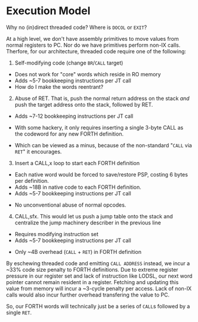 # Execution Model
Why no (in)direct threaded code? Where is `DOCOL` or `EXIT`?

At a high level, we don't have assembly primitives to move values from normal registers to PC.
Nor do we have primitives perform non-IX calls.
Therfore, for our architecture, threaded code require one of the following:
1. Self-modifying code (change `BR`/`CALL` target)
  - Does not work for "core" words which reside in RO memory
  - Adds ~5-7 bookkeeping instructions per JT call
  - How do I make the words reentrant?
2. Abuse of RET. That is, push the normal return address on the stack *and* push the target address onto the stack, followed by RET.
  - Adds ~7-12 bookkeeping instructions per JT call
  + With some hackery, it only requires inserting a single 3-byte CALL as the codeword for any new FORTH definition.
  - Which can be viewed as a minus, because of the non-standard "`CALL` via `RET`" it encourages.
3. Insert a CALL,x loop to start each FORTH definition
  - Each native word would be forced to save/restore PSP, costing 6 bytes per definition.
  - Adds ~18B in native code to each FORTH definition.
  - Adds ~5-7 bookkeeping instructions per JT call
  + No unconventional abuse of normal opcodes.
4. CALL,sfx. This would let us push a jump table onto the stack and centralize the jump machinery describer in the previous line
  - Requires modifying instruction set
  - Adds ~5-7 bookkeeping instructions per JT call
  + Only ~4B overhead (`CALL` + `RET`) in FORTH definition

By eschewing threaded code and emitting `CALL ADDRESS` instead, we incur a ~33% code size penalty to FORTH definitions.
Due to extreme register pressure in our register set and lack of instruction like LODSL, our next word pointer cannot remain resident in a register.
Fetching and updating this value from memory will incur a ~3-cycle penalty per access.
Lack of non-IX calls would also incur further overhead transfering the value to PC.

So, our FORTH words will technically just be a series of `CALL`s followed by a single `RET`.
